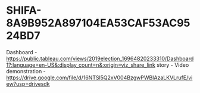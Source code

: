 # SHIFA-8A9B952A897104EA53CAF53AC9524BD7

Dashboard - https://public.tableau.com/views/2019election_16964820233310/Dashboard1?:language=en-US&:display_count=n&:origin=viz_share_link
story -
Video demonstration - https://drive.google.com/file/d/16NTSl5Q2xV004BzgwPWBIAzaLKVLrufE/view?usp=drivesdk
